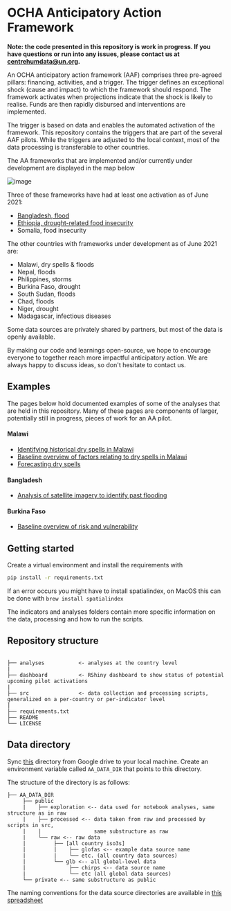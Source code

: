 # OCHA Anticipatory Action Framework
**Note: the code presented in this repository is work in progress. If you have questions or run into any issues, please contact us at centrehumdata@un.org.**

An OCHA anticipatory action framework (AAF) comprises three pre-agreed pillars: 
financing, activities, and a trigger. 
The trigger defines an exceptional shock (cause and impact) to which the framework should respond. 
The framework activates when projections indicate that the shock is likely to realise. 
Funds are then rapidly disbursed and interventions are implemented. 

The trigger is based on data and enables the automated activation of the framework. 
This repository contains the triggers that are part of the several AAF pilots. 
While the triggers are adjusted to the local context, most of the data processing is transferable to other countries.

The AA frameworks that are implemented and/or currently under development are displayed in the map below

![image](https://drive.google.com/uc?export=view&id=1gjpXeH9rL_7uhZylNwsoOYw_6YHnSopy)

Three of these frameworks have had at least one activation as of June 2021:
- [Bangladesh, flood](https://centre.humdata.org/anticipatory-action-in-bangladesh-before-peak-monsoon-flooding/)
- [Ethiopia, drought-related food insecurity](https://centre.humdata.org/predicting-drought-related-food-insecurity-in-ethiopia/)
- Somalia, food insecurity

The other countries with frameworks under development as of June 2021 are:
- Malawi, dry spells & floods
- Nepal, floods
- Philippines, storms
- Burkina Faso, drought
- South Sudan, floods
- Chad, floods
- Niger, drought
- Madagascar, infectious diseases

Some data sources are privately shared by partners, but most of the data is openly available. 

By making our code and learnings open-source, we hope to encourage everyone to together reach more impactful anticipatory action. 
We are always happy to discuss ideas, so don't hesitate to contact us. 

## Examples

The pages below hold documented examples of some of the analyses that are held in this repository. Many of these pages are components of larger, potentially still in progress, pieces of work for an AA pilot. 

#### Malawi
- [Identifying historical dry spells in Malawi](https://ocha-dap.github.io/pa-anticipatory-action/analyses/malawi/notebooks/historical_dry_spells_description.html)
- [Baseline overview of factors relating to dry spells in Malawi](https://ocha-dap.github.io/pa-anticipatory-action/analyses/malawi/notebooks/mwi_impact_summary.html)
- [Forecasting dry spells](https://ocha-dap.github.io/pa-anticipatory-action/analyses/malawi/notebooks/mwi_technical_background_pilot.html)

#### Bangladesh
- [Analysis of satellite imagery to identify past flooding](https://ocha-dap.github.io/pa-anticipatory-action/analyses/bgd/validation/summary_flooding.html)

#### Burkina Faso
- [Baseline overview of risk and vulnerability](https://ocha-dap.github.io/pa-anticipatory-action/analyses/bfa/notebooks/bfa_risk_overview.html)

## Getting started

Create a virtual environment and install the requirements with 
   ``` bash
   pip install -r requirements.txt
   ```
If an error occurs you might have to install spatialindex, on MacOS this can be done with `brew install spatialindex`

The indicators and analyses folders contain more specific information on the data, processing and how to run the scripts. 

## Repository structure
```

├── analyses           <- analyses at the country level 
|
├── dashboard          <- RShiny dashboard to show status of potential upcoming pilot activations
|
├── src                <- data collection and processing scripts, generalized on a per-country or per-indicator level 
|
├── requirements.txt
├── README
└── LICENSE
```

## Data directory

Sync [this](https://drive.google.com/drive/u/3/folders/1RVpnCUpxHQ-jokV_27xLRqOs6qR_8mqQ)
directory from Google drive to your local machine. Create an environment variable called
`AA_DATA_DIR` that points to this directory.

The structure of the directory is as follows:
```
├── AA_DATA_DIR 
     ├── public
     |    ├── exploration <-- data used for notebook analyses, same structure as in raw
     |    ├── processed <-- data taken from raw and processed by scripts in src, 
     |    |                 same substructure as raw
     |    └── raw <-- raw data
     |         ├── [all country iso3s]
     |         |    ├── glofas <-- example data source name
     |         |    └── etc. (all country data sources)
     |         └── glb <-- all global-level data
     |              ├── chirps <-- data source name
     |              └── etc (all global data sources)
     └── private <-- same substructure as public
```
The naming conventions for the data source directories are available in 
[this spreadsheet](https://docs.google.com/spreadsheets/d/155buqH6hcox2IG54NSRkdIjiLcPDmrs6JcjwjdFFA8g/edit?usp=sharing)
